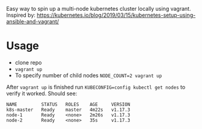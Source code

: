 Easy way to spin up a multi-node kubernetes cluster locally using vagrant.  Inspired by: https://kubernetes.io/blog/2019/03/15/kubernetes-setup-using-ansible-and-vagrant/

# Usage

* clone repo
* `vagrant up`
* To specify number of child nodes `NODE_COUNT=2 vagrant up`

After `vagrant up` is finished run `KUBECONFIG=config kubectl get nodes` to verify it worked.  Should see:

```
NAME         STATUS   ROLES    AGE     VERSION
k8s-master   Ready    master   4m22s   v1.17.3
node-1       Ready    <none>   2m26s   v1.17.3
node-2       Ready    <none>   35s     v1.17.3
```